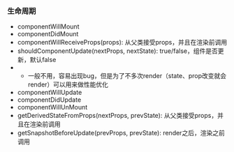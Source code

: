 ### 生命周期

* componentWillMount
* componentDidMount
* componentWillReceiveProps\(props\): 从父类接受props，并且在渲染前调用
* shouldComponentUpdate\(nextProps, nextState\): true/false，组件是否更新，默认false
* * 一般不用，容易出现bug，但是为了不多次render（state、prop改变就会render）可以用来做性能优化
* componentWillUpdate
* componentDidUpdate
* componentWillUnMount
* getDerivedStateFromProps\(nextProps, prevState\): 从父类接受props，并且在渲染前调用
* getSnapshotBeforeUpdate\(prevProps, prevState\): render之后，渲染之前调用



